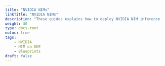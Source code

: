 ```yaml
---
title: "NVIDIA NIMs"
linkTitle: "NVIDIA NIMs"
description: "These guides explains how to deploy NVIDIA NIM inference microservices on a Google Kubernetes Engine (GKE) cluster"
weight: 30
type: docs-root
notoc: true
tags:
    - NVIDIA
    - NIM on GKE
    - Blueprints
draft: false
---
```


